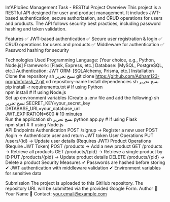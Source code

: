 InfAPIoSec Management Task - RESTful 
Project Overview
This project is a RESTful API designed for user and product management. It includes JWT-based authentication, secure authorization, and CRUD operations for users and products. The API follows security best practices, including password hashing and token validation.

Features
✅ JWT-based authentication
✅ Secure user registration & login
✅ CRUD operations for users and products
✅ Middleware for authentication
✅ Password hashing for security

Technologies Used
Programming Language: [Your choice, e.g., Python, Node.js]
Framework: [Flask, Express, etc.]
Database: [MySQL, PostgreSQL, etc.]
Authentication: JWT
ORM: [SQLAlchemy, Prisma, etc.]
Installation
Clone the repository
sh
نسخ
تحرير
git clone https://github.com/Adham123-prog/infotask_2.git
cd repository-name
Install dependencies
sh
نسخ
تحرير
pip install -r requirements.txt   # If using Python  
npm install   # If using Node.js  
Set up environment variables (Create a .env file and add the following)
sh
نسخ
تحرير
SECRET_KEY=your_secret_key  
DATABASE_URL=your_database_url  
JWT_EXPIRATION=600  # 10 minutes  
Run the application
sh
نسخ
تحرير
python app.py   # If using Flask  
npm start   # If using Node.js  
API Endpoints
Authentication
POST /signup → Register a new user
POST /login → Authenticate user and return JWT token
User Operations
PUT /users/{id} → Update user details (Requires JWT)
Product Operations (Require JWT Token)
POST /products → Add a new product
GET /products → Retrieve all products
GET /products/{pid} → Retrieve a single product by ID
PUT /products/{pid} → Update product details
DELETE /products/{pid} → Delete a product
Security Measures
✔ Passwords are hashed before storing
✔ JWT authentication with middleware validation
✔ Environment variables for sensitive data

Submission
The project is uploaded to this GitHub repository.
The repository URL will be submitted via the provided Google Form.
Author
👤 Your Name
📧 Contact: your.email@example.com
